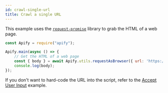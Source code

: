 ```yaml
---
id: crawl-single-url
title: Crawl a single URL
---
```


This example uses the [`request-promise`](https://github.com/request/request-promise) library to grab the 
HTML of a web page.

```javascript
const Apify = require("apify");

Apify.main(async () => {
    // Get the HTML of a web page
    const { body } = await Apify.utils.requestAsBrowser({ url: 'https://www.example.com' });
    console.log(body);
});
```

If you don't want to hard-code the URL into the script, refer to the [Accept User Input](accept-user-input) example.